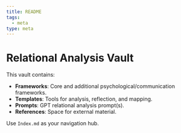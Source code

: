 ```yaml
---
title: README
tags:
  - meta
type: meta
---
```

# Relational Analysis Vault

This vault contains:
- **Frameworks**: Core and additional psychological/communication frameworks.  
- **Templates**: Tools for analysis, reflection, and mapping.  
- **Prompts**: GPT relational analysis prompt(s).  
- **References**: Space for external material.  

Use `Index.md` as your navigation hub.
